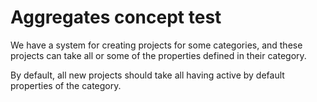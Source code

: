 # Aggregates concept test
We have a system for creating projects for some categories, and these projects 
can take all or some of the properties defined in their category.

By default, all new projects should take all having active by default properties of
the category.
